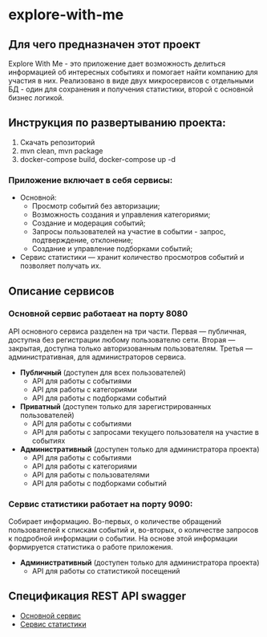 # explore-with-me

## Для чего предназначен этот проект
Explore With Me - это приложение дает возможность делиться информацией об интересных событиях и помогает найти компанию для участия в них. Реализовано в виде двух микросервисов с отдельными БД - один для сохранения и получения статистики, второй с основной бизнес логикой.

## Инструкция по развертыванию проекта:
1. Скачать репозиторий
2. mvn clean, mvn package
3. docker-compose build, docker-compose up -d

### Приложение включает в себя сервисы:
- Основной:
  - Просмотр событий без авторизации;
  - Возможность создания и управления категориями;
  - Создание и модерация событий;
  - Запросы пользователей на участие в событии - запрос, подтверждение, отклонение;
  - Создание и управление подборками событий;
- Сервис статистики — хранит количество просмотров событий и позволяет получать их.

## Описание сервисов
### Основной сервис работаеат на порту 8080
API основного сервиса разделен на три части. Первая — публичная, доступна без регистрации любому пользователю сети. Вторая — закрытая, доступна только авторизованным пользователям. Третья — административная, для администраторов сервиса. 

- **Публичный** (доступен для всех пользователей)
  - API для работы с событиями
  - API для работы с категориями
  - API для работы с подборками событий
- **Приватный** (доступен только для зарегистрированных пользователей)
  - API для работы с событиями
  - API для работы с запросами текущего пользователя на участие в событиях
- **Административный** (доступен только для администратора проекта)
  - API для работы с событиями
  - API для работы с категориями
  - API для работы с пользователями
  - API для работы с подборками событий
### Сервис статистики работает на порту 9090:
Собирает информацию. Во-первых, о количестве обращений пользователей к спискам событий и, во-вторых, о количестве запросов к подробной информации о событии. На основе этой информации формируется статистика о работе приложения.
- **Административный** (доступен только для администратора проекта)
  - API для работы со статистикой посещений
## Спецификация REST API swagger
- [Основной сервис](https://github.com/ArtsiomKavaleuski/explore-with-me-backend/blob/main/ewm-main-service-spec.json)
- [Сервис статистики](https://github.com/ArtsiomKavaleuski/explore-with-me-backend/blob/main/ewm-stats-service-spec.json)
